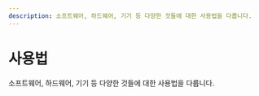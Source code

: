 ```yaml
---
description: 소프트웨어, 하드웨어, 기기 등 다양한 것들에 대한 사용법을 다룹니다.
---
```


# 사용법

소프트웨어, 하드웨어, 기기 등 다양한 것들에 대한 사용법을 다룹니다.